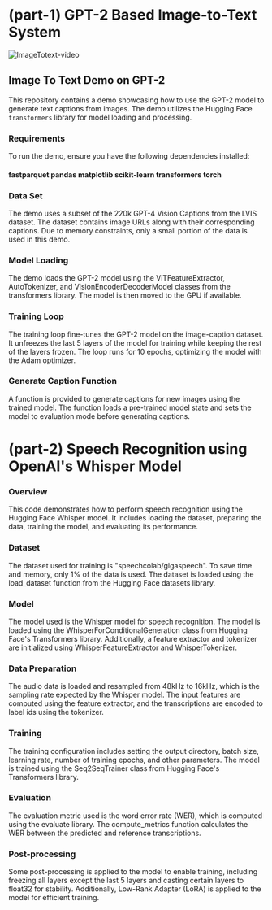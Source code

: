 
# (part-1) GPT-2 Based Image-to-Text System

![ImageTotext-video](https://github.com/parthdholakiya/GPT-2-Based-Image-to-Text-System/assets/94167271/13fb6eb4-4e75-4502-98f0-a3991dd337cd)

## Image To Text Demo on GPT-2

This repository contains a demo showcasing how to use the GPT-2 model to generate text captions from images. The demo utilizes the Hugging Face `transformers` library for model loading and processing.

### Requirements

To run the demo, ensure you have the following dependencies installed:
#### fastparquet pandas matplotlib scikit-learn transformers torch


### Data Set

The demo uses a subset of the 220k GPT-4 Vision Captions from the LVIS dataset. The dataset contains image URLs along with their corresponding captions. Due to memory constraints, only a small portion of the data is used in this demo.

### Model Loading

The demo loads the GPT-2 model using the ViTFeatureExtractor, AutoTokenizer, and VisionEncoderDecoderModel classes from the transformers library. The model is then moved to the GPU if available.

### Training Loop

The training loop fine-tunes the GPT-2 model on the image-caption dataset. It unfreezes the last 5 layers of the model for training while keeping the rest of the layers frozen. The loop runs for 10 epochs, optimizing the model with the Adam optimizer.

### Generate Caption Function

A function is provided to generate captions for new images using the trained model. The function loads a pre-trained model state and sets the model to evaluation mode before generating captions.

# (part-2) Speech Recognition using OpenAI's Whisper Model

### Overview

This code demonstrates how to perform speech recognition using the Hugging Face Whisper model. It includes loading the dataset, preparing the data, training the model, and evaluating its performance.

### Dataset

The dataset used for training is "speechcolab/gigaspeech". To save time and memory, only 1% of the data is used. The dataset is loaded using the load_dataset function from the Hugging Face datasets library.

### Model

The model used is the Whisper model for speech recognition. The model is loaded using the WhisperForConditionalGeneration class from Hugging Face's Transformers library. Additionally, a feature extractor and tokenizer are initialized using WhisperFeatureExtractor and WhisperTokenizer.

### Data Preparation

The audio data is loaded and resampled from 48kHz to 16kHz, which is the sampling rate expected by the Whisper model. The input features are computed using the feature extractor, and the transcriptions are encoded to label ids using the tokenizer.

### Training

The training configuration includes setting the output directory, batch size, learning rate, number of training epochs, and other parameters. The model is trained using the Seq2SeqTrainer class from Hugging Face's Transformers library.

### Evaluation

The evaluation metric used is the word error rate (WER), which is computed using the evaluate library. The compute_metrics function calculates the WER between the predicted and reference transcriptions.

### Post-processing

Some post-processing is applied to the model to enable training, including freezing all layers except the last 5 layers and casting certain layers to float32 for stability. Additionally, Low-Rank Adapter (LoRA) is applied to the model for efficient training.
